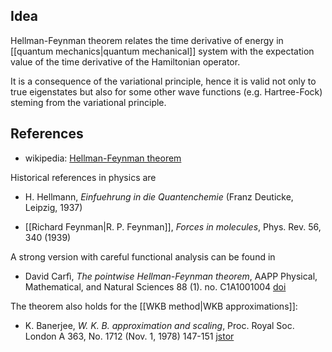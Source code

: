 ## Idea

Hellman-Feynman theorem relates the time derivative of energy in [[quantum mechanics|quantum mechanical]] system with the expectation value of the time derivative of the Hamiltonian operator.

It is a consequence of the variational principle, hence it is valid not only to true eigenstates but also for some other wave functions (e.g. Hartree-Fock) steming from the variational principle. 

## References

* wikipedia: [Hellman-Feynman theorem](http://en.wikipedia.org/wiki/Hellmann%E2%80%93Feynman_theorem)

Historical references in physics are

* H. Hellmann, _Einfuehrung in die Quantenchemie_ (Franz Deuticke, Leipzig, 1937)

* [[Richard Feynman|R. P. Feynman]], _Forces in molecules_, Phys. Rev. 56, 340 (1939)

A strong version with careful functional analysis can be found in

* David Carf&#236;, _The pointwise Hellman-Feynman theorem_, AAPP Physical, Mathematical, and Natural Sciences 88 (1). no. C1A1001004 [doi](http://dx.doi.org/10.1478/C1A1001004)

The theorem also holds for the [[WKB method|WKB approximations]]:

*  K. Banerjee, _W. K. B. approximation and scaling_, Proc. Royal Soc. London A 363, No. 1712 (Nov. 1, 1978) 147-151
[jstor](http://www.jstor.org/stable/79720)